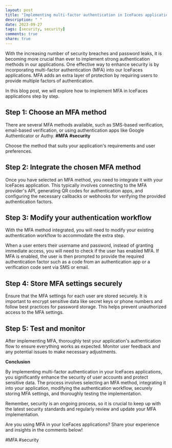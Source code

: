 ```yaml
---
layout: post
title: "Implementing multi-factor authentication in IceFaces applications"
description: " "
date: 2023-09-27
tags: [security, security]
comments: true
share: true
---
```


With the increasing number of security breaches and password leaks, it is becoming more crucial than ever to implement strong authentication methods in our applications. One effective way to enhance security is by incorporating multi-factor authentication (MFA) into our IceFaces applications. MFA adds an extra layer of protection by requiring users to provide multiple factors of authentication.

In this blog post, we will explore how to implement MFA in IceFaces applications step by step.

## Step 1: Choose an MFA method

There are several MFA methods available, such as SMS-based verification, email-based verification, or using authentication apps like Google Authenticator or Authy. **#MFA** **#security**

Choose the method that suits your application's requirements and user preferences.

## Step 2: Integrate the chosen MFA method

Once you have selected an MFA method, you need to integrate it with your IceFaces application. This typically involves connecting to the MFA provider's API, generating QR codes for authentication apps, and configuring the necessary callbacks or webhooks for verifying the provided authentication factors.

## Step 3: Modify your authentication workflow

With the MFA method integrated, you will need to modify your existing authentication workflow to accommodate the extra step. 

When a user enters their username and password, instead of granting immediate access, you will need to check if the user has enabled MFA. If MFA is enabled, the user is then prompted to provide the required authentication factor such as a code from an authentication app or a verification code sent via SMS or email.

## Step 4: Store MFA settings securely

Ensure that the MFA settings for each user are stored securely. It is important to encrypt sensitive data like secret keys or phone numbers and follow best practices for password storage. This helps prevent unauthorized access to the MFA settings.

## Step 5: Test and monitor

After implementing MFA, thoroughly test your application's authentication flow to ensure everything works as expected. Monitor user feedback and any potential issues to make necessary adjustments.

**Conclusion**

By implementing multi-factor authentication in your IceFaces applications, you significantly enhance the security of user accounts and protect sensitive data. The process involves selecting an MFA method, integrating it into your application, modifying the authentication workflow, securely storing MFA settings, and thoroughly testing the implementation.

Remember, security is an ongoing process, so it is crucial to keep up with the latest security standards and regularly review and update your MFA implementation.

Are you using MFA in your IceFaces applications? Share your experience and insights in the comments below!

#MFA #security